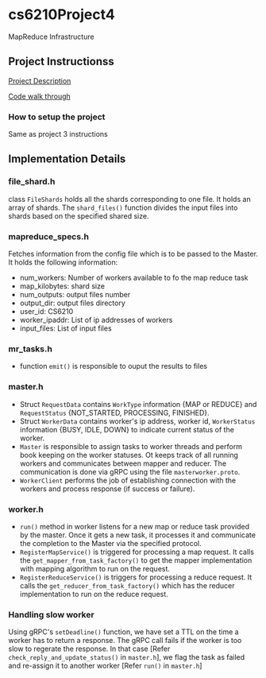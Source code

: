 # cs6210Project4
MapReduce Infrastructure

## Project Instructionss

[Project Description](description.md)

[Code walk through](structure.md)

### How to setup the project  
Same as project 3 instructions

## Implementation Details

### file_shard.h
class `FileShards` holds all the shards corresponding to one file. It holds an array of shards. The `shard_files()` function divides the input files into shards based on the specified shared size. 

### mapreduce_specs.h
Fetches information from the config file which is to be passed to the Master.
It holds the following information:
* num_workers: Number of workers available to fo the map reduce task
* map_kilobytes: shard size
* num_outputs: output files number
* output_dir: output files directory
* user_id: CS6210
* worker_ipaddr: List of ip addresses of workers
* input_files: List of input files

### mr_tasks.h
* function `emit()` is responsible to ouput the results to files

### master.h
* Struct `RequestData` contains `WorkType` information {MAP or REDUCE} and `RequestStatus` {NOT_STARTED, PROCESSING, FINISHED}.
* Struct `WorkerData` contains worker's ip address, worker id, `WorkerStatus` information {BUSY, IDLE, DOWN} to indicate current status of the worker. 
* `Master` is responsible to assign tasks to worker threads and perform book keeping on the worker statuses. Ot keeps track of all running workers and communicates between mapper and reducer. The communication is done via gRPC using the file `masterworker.proto`.
* `WorkerClient` performs the job of establishing connection with the workers and process response (if success or failure).

### worker.h
* `run()` method in worker listens for a new map or reduce task provided by the master. 
Once it gets a new task, it processes it and communicate the completion to the Master via the specified protocol.
* `RegisterMapService()` is triggered for processing a map request. It calls the `get_mapper_from_task_factory()` to get the mapper implementation with mapping algorithm to run on the request.
* `RegisterReduceService()` is triggers for processing a reduce request. It calls the `get_reducer_from_task_factory()` which has the reducer implementation to run on the reduce request. 

### Handling slow worker

Using gRPC's `setDeadline()` function, we have set a TTL on the time a worker has to return a response. The gRPC call fails if the worker is too slow to regerate the response. In that case [Refer `check_reply_and_update_status()` in `master.h`], we flag the task as failed and re-assign it to another worker [Refer `run()` in `master.h`]
